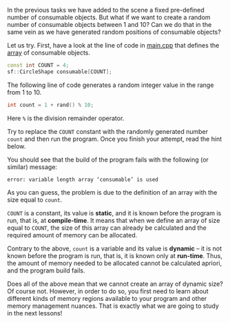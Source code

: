 In the previous tasks we have added to the scene 
a fixed pre-defined number of consumable objects. 
But what if we want to create a random number of consumable objects between 1 and 10?
Can we do that in the same vein as we have generated random positions of consumable objects?

Let us try. First, have a look at the line of code in 
[main.cpp](course://WarmUp/MovingOn/LimitsOfPossible/src/main.cpp)
that defines the [array](psi_element://main::consumable) of consumable objects.

```c++
const int COUNT = 4;
sf::CircleShape consumable[COUNT];
```

The following line of code generates a random integer value 
in the range from 1 to 10.

```c++
int count = 1 + rand() % 10;
```

Here `%` is the division remainder operator.

Try to replace the `COUNT` constant with the randomly generated number `count`
and then run the program. Once you finish your attempt, read the hint below.

<div class="hint">

You should see that the build of the program fails
with the following (or similar) message:

```
error: variable length array ‘consumable’ is used
```

As you can guess, the problem is due to the definition of an array with the size equal to `count`. 

`COUNT` is a constant, its value is **static**, and it is known
before the program is run, that is, at **compile-time**.
It means that when we define an array of size equal to `COUNT`,
the size of this array can already be calculated and the 
required amount of memory can be allocated. 

Contrary to the above, `count` is a variable and its value is **dynamic** – 
it is not known before the program is run, that is, it is known only at **run-time**.
Thus, the amount of memory needed to be allocated cannot be 
calculated apriori, and the program build fails.

Does all of the above mean that we cannot create an array of dynamic size?
Of course not. However, in order to do so, you first need to learn about 
different kinds of memory regions available to your program and other memory management nuances. 
That is exactly what we are going to study in the next lessons!

</div>
